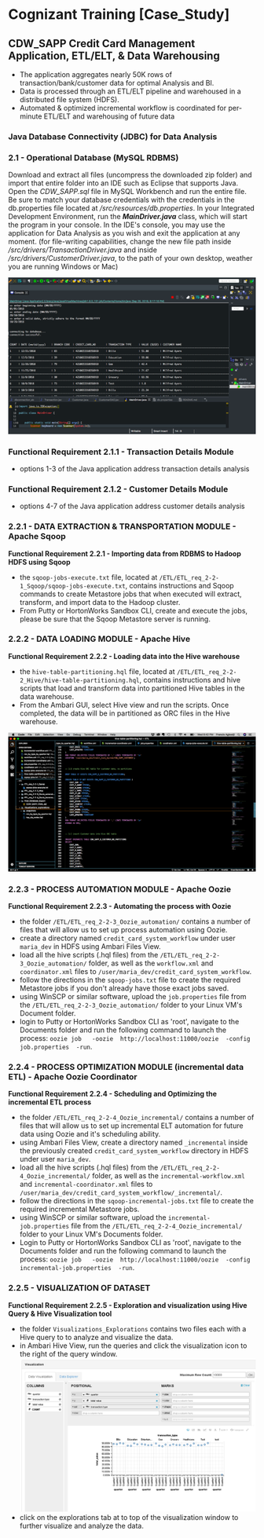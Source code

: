 # Cognizant Training [Case_Study]
## CDW_SAPP Credit Card Management Application, ETL/ELT, & Data Warehousing

- The application aggregates nearly 50K rows of transaction/bank/customer data for optimal Analysis and BI. 
- Data is processed through an ETL/ELT pipeline and warehoused in a distributed file system (HDFS).
- Automated & optimized incremental workflow is coordinated for per-minute ETL/ELT and warehousing of future data




### Java Database Connectivity (JDBC) for Data Analysis

### 2.1 - Operational Database (MySQL RDBMS)

Download and extract all files (uncompress the downloaded zip folder) and import that entire folder into an IDE such as Eclipse that supports Java. Open the *CDW\_SAPP.sql* file in MySQL Workbench and run the entire file.  Be sure to match your database credentials with the credentials in the db.properties file located at */src/resources/db.properties*.  In your Integrated Development Environment, run the **_MainDriver.java_** class, which will start the program in your console.  In the IDE's console, you may use the application for Data Analysis as you wish and exit the application at any moment. (for file-writing capabilities, change the new file path inside */src/drivers/TransactionDriver.java* and inside */src/drivers/CustomerDriver.java*, to the path of your own desktop, weather you are running Windows or Mac)

![analysis_example](/ETL/Visualizations_Explorations/snapshots/java_console.png)


### Functional Requirement 2.1.1 - Transaction Details Module
- options 1-3 of the Java application address transaction details analysis 

### Functional Requirement 2.1.2 - Customer Details Module
- options 4-7 of the Java application address customer details analysis 




### 2.2.1 - DATA EXTRACTION & TRANSPORTATION MODULE - Apache Sqoop

**Functional Requirement 2.2.1 - Importing data from RDBMS to Hadoop HDFS using Sqoop**
- the `sqoop-jobs-execute.txt` file, located at `/ETL/ETL_req_2-2-1_Sqoop/sqoop-jobs-execute.txt`, contains instructions and Sqoop commands to create Metastore jobs that when executed will extract, transform, and import data to the Hadoop cluster.
- From Putty or HortonWorks Sandbox CLI, create and execute the jobs, please be sure that the Sqoop Metastore server is running. 


### 2.2.2 - DATA LOADING MODULE - Apache Hive

**Functional Requirement 2.2.2 - Loading data into the Hive warehouse**
- the `hive-table-partitioning.hql` file, located at `/ETL/ETL_req_2-2-2_Hive/hive-table-partitioning.hql`, contains instructions and hive scripts that load and transform data into partitioned Hive tables in the data warehouse.
- From the Ambari GUI, select Hive view and run the scripts.  Once completed, the data will be in partitioned as ORC files in the Hive warehouse.

![data_loading_example](/ETL/Visualizations_Explorations/snapshots/hive.png)



### 2.2.3 - PROCESS AUTOMATION MODULE - Apache Oozie
**Functional Requirement 2.2.3 - Automating the process with Oozie**
- the folder `/ETL/ETL_req_2-2-3_Oozie_automation/` contains a number of files that will allow us to set up process automation using Oozie.
- create a directory named `credit_card_system_workflow` under user `maria_dev` in HDFS using Ambari Files View.
- load all the hive scripts (.hql files) from the `/ETL/ETL_req_2-2-3_Oozie_automation/` folder, as well as the `workflow.xml` and `coordinator.xml` files to `/user/maria_dev/credit_card_system_workflow`.
- follow the directions in the `sqoop-jobs.txt` file to create the required Metastore jobs if you don't already have those exact jobs saved.
- using WinSCP or similar software, upload the `job.properties` file from the `/ETL/ETL_req_2-2-3_Oozie_automation/` folder to your Linux VM's Document folder.
- login to Putty or HortonWorks Sandbox CLI as 'root', navigate to the Documents folder and run the following command to launch the process:
`oozie job   -oozie  http://localhost:11000/oozie  -config  job.properties  -run`.



### 2.2.4 - PROCESS OPTIMIZATION MODULE (incremental data ETL) - Apache Oozie Coordinator
**Functional Requirement 2.2.4 - Scheduling and Optimizing the incremental ETL process**
- the folder `/ETL/ETL_req_2-2-4_Oozie_incremental/` contains a number of files that will allow us to set up incremental ELT automation for future data using Oozie and it's scheduling ability.
- using Ambari Files View, create a directory named `_incremental` inside the previously created `credit_card_system_workflow` directory in HDFS under user `maria_dev`.
- load all the hive scripts (.hql files) from the `/ETL/ETL_req_2-2-4_Oozie_incremental/` folder, as well as the `incremental-workflow.xml` and `incremental-coordinator.xml` files to `/user/maria_dev/credit_card_system_workflow/_incremental/`.
- follow the directions in the `sqoop-incremental-jobs.txt` file to create the required incremental Metastore jobs.
- using WinSCP or similar software, upload the `incremental-job.properties` file from the `/ETL/ETL_req_2-2-4_Oozie_incremental/` folder to your Linux VM's Documents folder.
- Login to Putty or HortonWorks Sandbox CLI as 'root', navigate to the Documents folder and run the following command to launch the process:
`oozie job   -oozie  http://localhost:11000/oozie  -config  incremental-job.properties  -run`.


### 2.2.5 - VISUALIZATION OF DATASET
**Functional Requirement 2.2.5 - Exploration and visualization using Hive Query & Hive Visualization tool**
- the folder `Visualizations_Explorations` contains two files each with a Hive query to to analyze and visualize the data.
- in Ambari Hive View, run the queries and click the visualization icon to the right of the query window.
![visualization_example](/ETL/Visualizations_Explorations/snapshots/visualization_quarter.png)
- click on the explorations tab at to top of the visualization window to further visualize and analyze the data.





